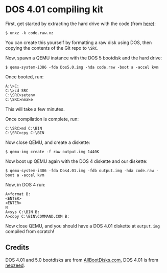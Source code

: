 # DOS 4.01 compiling kit

First, get started by extracting the hard drive with the code (from [here](https://github.com/neozeed/dos400)):

```
$ unxz -k code.raw.xz
```

You can create this yourself by formatting a raw disk using DOS, then copying the contents of the Git repo to `\SRC`.


Now, spawn a QEMU instance with the DOS 5 bootdisk and the hard drive:

```
$ qemu-system-i386 -fda Dos5.0.img -hda code.raw -boot a -accel kvm
```

Once booted, run:

```
A:\>C:
C:\>cd SRC
C:\SRC>setenv
C:\SRC>nmake
```

This will take a few minutes.

Once compilation is complete, run:

```
C:\SRC>md C:\BIN
C:\SRC>cpy C:\BIN 
```

Now close QEMU, and create a diskette:

```
$ qemu-img create -f raw output.img 1440K
```

Now boot up QEMU again with the DOS 4 diskette and our diskette:

```
$ qemu-system-i386 -fda Dos4.01.img -fdb output.img -hda code.raw -boot a -accel kvm
```

Now, in DOS 4 run:

```
A>format B:
<ENTER>
<ENTER>
N
A>sys C:\BIN B:
A>copy C:\BIN\COMMAND.COM B:
```

Now close QEMU, and you should have a DOS 4.01 diskette at `output.img` compiled from scratch!

## Credits

DOS 4.01 and 5.0 bootdisks are from [AllBootDisks.com](https://www.allbootdisks.com/), DOS 4.01 is from [neozeed](https://github.com/neozeed/dos400).
